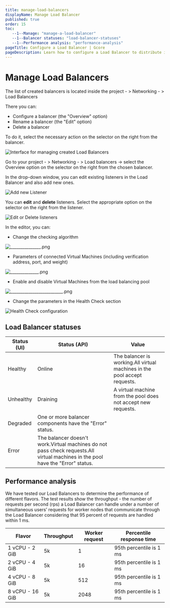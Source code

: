 ```yaml
---
title: manage-load-balancers
displayName: Manage Load Balancer
published: true
order: 15
toc:
   --1--Manage: "manage-a-load-balancer"
   --1--Balancer statuses: "load-balancer-statuses"
   --1--Performance analysis: "performance-analysis"
pageTitle: Configure a Load Balancer | Gcore
pageDescription: Learn how to configure a Load Balancer to distribute incoming requests across VMs, improving the fault tolerance of your infrastructure.
---
```

# Manage Load Balancers

The list of created balancers is located inside the project - > Networking - > Load Balancers

There you can:

*   Configure a balancer (the "Overview" option) 
*   Rename a balancer (the "Edit" option) 
*   Delete a balancer

To do it, select the necessary action on the selector on the right from the balancer.

<img src="https://assets.gcore.pro/docs/cloud/networking/create-and-configure-a-load-balancer/____________________.png" alt="Interface for managing created Load Balancers">

Go to your project - > Networking - > Load balancers -> select the Overview option on the selector on the right from the chosen balancer.

In the drop-down window, you can edit existing listeners in the Load Balancer and also add new ones.

<img src="https://assets.gcore.pro/docs/cloud/networking/create-and-configure-a-load-balancer/________________________________________.png" alt="Add new Listener">

You can **edit** and **delete** listeners. Select the appropriate option on the selector on the right from the listener. 

<img src="https://assets.gcore.pro/docs/cloud/networking/create-and-configure-a-load-balancer/____________________________.png" alt="Edit or Delete listeners">

In the editor, you can:

*   Change the checking algorithm

<img src="https://assets.gcore.pro/docs/cloud/networking/create-and-configure-a-load-balancer/_______________.png" alt="_______________.png">

*   Parameters of connected Virtual Machines (including verification address, port, and weight)

<img src="https://assets.gcore.pro/docs/cloud/networking/create-and-configure-a-load-balancer/______________.png" alt="______________.png">

*   Enable and disable Virtual Machines from the load balancing pool

<img src="https://assets.gcore.pro/docs/cloud/networking/create-and-configure-a-load-balancer/__________________________.png" alt="__________________________.png">

*   Change the parameters in the Health Check section

<img src="https://assets.gcore.pro/docs/cloud/networking/create-and-configure-a-load-balancer/__________________.png" alt="Health Check configuration">

## Load Balancer statuses

| Status (UI) | Status (API)                                                                                                                              | Value                                                                           |
|-------------|-------------------------------------------------------------------------------------------------------------------------------------------|---------------------------------------------------------------------------------|
| Healthy     | Online                                                                                                                                    | The balancer is working.All virtual machines in the pool accept requests. |
| Unhealthy   | Draining                                                                                                                                  | A virtual machine from the pool does not accept new requests.                   |
| Degraded    | One or more balancer components have the \"Error\" status.                                                                                |
| Error       | The balancer doesn't work.Virtual machines do not pass check requests.All virtual machines in the pool have the \"Error\" status. |


## Performance analysis

We have tested our Load Balancers to determine the performance of different flavors. The test results show the throughput - the number of requests per second (rps) a Load Balancer can handle under a number of simultaneous users’ requests for worker nodes that communicate through the Load Balancer considering that 95 percent of requests are handled within 1 ms. 

| Flavor          | Throughput | Worker request | Percentile response time |
|-----------------|------------|----------------|--------------------------|
| 1 vCPU - 2 GiB  | 5k         | 1              | 95th percentile is 1 ms  |
| 2 vCPU - 4 GiB  | 5k         | 16             | 95th percentile is 1 ms  |
| 4 vCPU - 8 GiB  | 5k         | 512            | 95th percentile is 1 ms  |
| 8 vCPU - 16 GiB | 5k         | 2048           | 95th percentile is 1 ms  |
